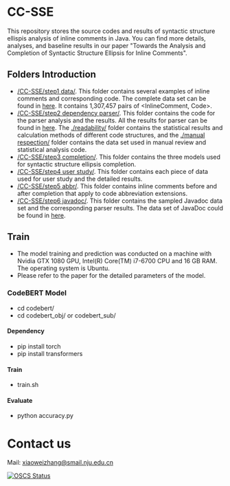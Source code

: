 # CC-SSE
This repository stores the source codes and results of syntactic structure ellispis analysis of inline comments in Java.
You can find more details, analyses, and baseline results in our paper "Towards the Analysis and Completion of Syntactic Structure Ellipsis for Inline Comments".
## Folders Introduction
* [/CC-SSE/step1 data/](https://github.com/Sherww/CC-SSE/tree/main/step1%20data). This folder contains several examples of inline comments and corresponding code. The complete data set can be found in [here](https://drive.google.com/drive/folders/1iHCJap7f8jjNHbwHJ-59uSAuUwEF6C8j). It contains 1,307,457 pairs of <InlineComment, Code>.
* [/CC-SSE/step2 dependency parser/](https://github.com/Sherww/CC-SSE/tree/main/step2%20dependency%20parser). This folder contains the code for the parser analysis and the results. All the results for parser can be found in [here](https://drive.google.com/drive/folders/1p-YLbbrpQPnwU7_aqGTXNQ0TmdMFpS1T). The [./readability/](https://github.com/Sherww/CC-SSE/tree/main/step2%20dependency%20parser/statistics/readability) folder contains the statistical results and calculation methods of different code structures, and the [./manual respection/](https://github.com/Sherww/CC-SSE/tree/main/step2%20dependency%20parser/statistics/manual%20respection) folder contains the data set used in manual review and statistical analysis code. 
* [/CC-SSE/step3 completion/](https://github.com/Sherww/CC-SSE/tree/main/step3%20completion). This folder contains the three models used for syntactic structure ellipsis completion.
* [/CC-SSE/step4 user study/](https://github.com/Sherww/CC-SSE/tree/main/step4%20user%20study). This folder contains each piece of data used for user study and the detailed results.
* [/CC-SSE/step5 abbr/](https://github.com/Sherww/CC-SSE/tree/main/step5%20abbr). This folder contains inline comments before and after completion that apply to code abbreviation extensions.
* [/CC-SSE/step6 javadoc/](https://github.com/Sherww/CC-SSE/tree/main/step6%20javadoc%20statistics). This folder contains the sampled Javadoc data set and the corresponding parser results. The data set of JavaDoc could be found in [here](https://drive.google.com/drive/folders/1Lr1Sk6zwOf2bw3EdqRJLEjv-lDZ34dtI).
## Train
* The model training and prediction was conducted on a machine with Nvidia GTX 1080 GPU, Intel(R) Core(TM) i7-6700 CPU and 16 GB RAM. The operating system is Ubuntu.
* Please refer to the paper for the detailed parameters of the model.
### CodeBERT Model
* cd codebert/
* cd codebert_obj/ or codebert_sub/
#### Dependency
* pip install torch
* pip install transformers
#### Train 
* train.sh
#### Evaluate
* python accuracy.py
# Contact us
Mail: xiaoweizhang@smail.nju.edu.cn

[![OSCS Status](https://www.oscs1024.com/platform/badge/Sherww/CC-SSE.svg?size=small)](https://www.oscs1024.com/project/Sherww/CC-SSE?ref=badge_small)
